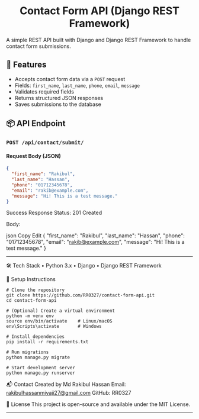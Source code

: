 <h1 align="center">Contact Form API (Django REST Framework) </h1>

A simple REST API built with Django and Django REST Framework to handle contact form submissions.

## 🚀 Features

- Accepts contact form data via a `POST` request
- Fields: `first_name`, `last_name`, `phone`, `email`, `message`
- Validates required fields
- Returns structured JSON responses
- Saves submissions to the database

## 📦 API Endpoint

### `POST /api/contact/submit/`

#### Request Body (JSON)

```json
{
  "first_name": "Rakibul",
  "last_name": "Hassan",
  "phone": "01712345678",
  "email": "rakib@example.com",
  "message": "Hi! This is a test message."
}
```

Success Response
Status: 201 Created

Body:

json
Copy
Edit
{
  "first_name": "Rakibul",
  "last_name": "Hassan",
  "phone": "01712345678",
  "email": "rakib@example.com",
  "message": "Hi! This is a test message."
}

---

🛠 Tech Stack
• Python 3.x
• Django
• Django REST Framework

🧪 Setup Instructions
```
# Clone the repository
git clone https://github.com/RR0327/contact-form-api.git
cd contact-form-api
```
```
# (Optional) Create a virtual environment
python -m venv env
source env/bin/activate    # Linux/macOS
env\Scripts\activate       # Windows
```
```
# Install dependencies
pip install -r requirements.txt
```
```
# Run migrations
python manage.py migrate
```
```
# Start development server
python manage.py runserver
```

📬 Contact
Created by Md Rakibul Hassan
Email: rakibulhassanmiyaji27@gmail.com
GitHub: RR0327

📝 License
This project is open-source and available under the MIT License.

---

